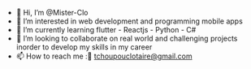 - 👋 Hi, I’m @Mister-Clo
- 👀 I’m interested in web development and programming mobile apps 
- 🌱 I’m currently learning flutter - Reactjs - Python - C#
- 💞️ I’m looking to collaborate on real world and challenging projects inorder to develop my skills in my career
- 📫 How to reach me :📧 tchoupouclotaire@gmail.com

<!---
Mister-Clo/Mister-Clo is a ✨ special ✨ repository because its `README.md` (this file) appears on your GitHub profile.
You can click the Preview link to take a look at your changes.
--->
